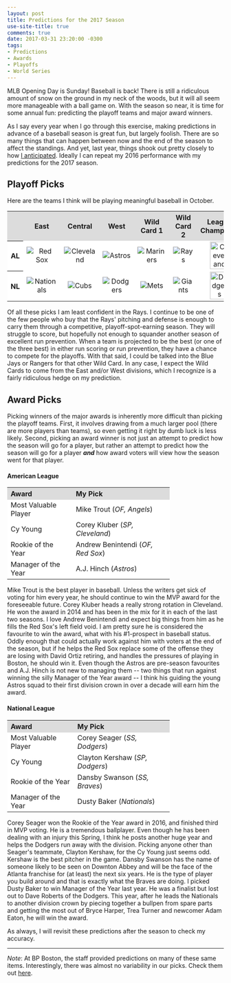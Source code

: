 ```yaml
---
layout: post
title: Predictions for the 2017 Season
use-site-title: true
comments: true
date: 2017-03-31 23:20:00 -0300
tags:
- Predictions
- Awards
- Playoffs
- World Series
---
```


MLB Opening Day is Sunday! Baseball is back! There is still a ridiculous amount of snow on the ground in my neck of the woods,
but it will all seem more manageable with a ball game on. With the season so near, it is time for some annual fun: predicting the
playoff teams and major award winners.

As I say every year when I go through this exercise, making predictions in advance of a baseball season is great fun, but largely foolish. There are so many 
things that can happen between now and the end of the season to affect the standings. And yet, last year, things shook out pretty closely to how <a href = "https://christopherteeter.wordpress.com/2016/12/14/season-in-review-2016-picks-predictions-mlb-still-can-sort-of-predict-baseball/" target = "_blank"> I anticipated</a>. 
Ideally I can repeat my 2016 performance with my predictions for the 2017 season.

## Playoff Picks

Here are the teams I think will be playing meaningful baseball in October.

<table style="width:100%" align="center">
	<tr>
		<th style="text-align:center" bgcolor="gainsboro"> </th>
		<th style="text-align:center" bgcolor="gainsboro">East</th>
		<th style="text-align:center" bgcolor="gainsboro">Central</th>
		<th style="text-align:center" bgcolor="gainsboro">West</th>
		<th style="text-align:center" bgcolor="gainsboro">Wild Card 1</th>
		<th style="text-align:center" bgcolor="gainsboro">Wild Card 2</th>
		<th style="text-align:center" bgcolor="gainsboro">League Champions</th>
		<th style="text-align:center" bgcolor="gainsboro">World Series Champion</th>
	</tr>
	<tr>
		<th bgcolor="white">AL</th>
		<td style="text-align:center" bgcolor="white"><img src="{{site.url}}/img/logos/RedSox.png" alt="Red Sox"></td>
		<td style="text-align:center" bgcolor="white"><img src="{{site.url}}/img/logos/Indians.png" alt="Cleveland"></td>
		<td style="text-align:center" bgcolor="white"><img src="{{site.url}}/img/logos/Astros.png" alt="Astros"></td>
		<td style="text-align:center" bgcolor="white"><img src="{{site.url}}/img/logos/Mariners.png" alt="Mariners"></td>
		<td style="text-align:center" bgcolor="white"><img src="{{site.url}}/img/logos/Rays.png" alt="Rays"></td>
		<td style="text-align:center" bgcolor="white"><img src="{{site.url}}/img/logos/Indians.png" alt="Cleveland" width="70%"></td>
		<td style="text-align:center" rowspan="2" bgcolor="white"><img src="{{site.url}}/img/logos/Indians.png" alt="Cleveland"></td>
	</tr>
	<tr>
		<th bgcolor="white">NL</th>
		<td style="text-align:center" bgcolor="white"><img src="{{site.url}}/img/logos/Nationals.png" alt="Nationals"></td>
		<td style="text-align:center" bgcolor="white"><img src="{{site.url}}/img/logos/Cubs.png" alt="Cubs"></td>
		<td style="text-align:center" bgcolor="white"><img src="{{site.url}}/img/logos/Dodgers.png" alt="Dodgers"></td>
		<td style="text-align:center" bgcolor="white"><img src="{{site.url}}/img/logos/Mets.png" alt="Mets"></td>
		<td style="text-align:center" bgcolor="white"><img src="{{site.url}}/img/logos/Giants.png" alt="Giants"></td>
		<td style="text-align:center" bgcolor="white"><img src="{{site.url}}/img/logos/Dodgers.png" alt="Dodgers" width="70%"></td>
	</tr>
</table>

Of all these picks I am least confident in the Rays. I continue to be one of the few people who buy that the Rays' pitching and defense
is enough to carry them through a competitive, playoff-spot-earning season. They will struggle to score, but hopefully not enough to squander another season
of excellent run prevention. When a team is projected to be the best (or one of the three best) in either run scoring or run prevention, they have a chance to compete for the playoffs.
With that said, I could be talked into the Blue Jays or Rangers for that other Wild Card. In any case, I expect the Wild Cards to come from the East and/or West divisions, 
which I recognize is a fairly ridiculous hedge on my prediction. 


## Award Picks

Picking winners of the major awards is inherently more difficult than picking the playoff teams. First, it involves drawing from a much larger pool
(there are more players than teams), so even getting it right by dumb luck is less likely. Second, picking an award winner is not just an attempt to predict how the season will go for a player, but rather an attempt 
to predict how the season will go for a player _**and**_ how award voters will view how the season went for that player.  

#### American League

<table style="width:75%" align="center">
	<tr>
		<th style="text-align:left" bgcolor="gainsboro">Award</th>
		<th style="text-align:left" bgcolor="gainsboro">My Pick</th>
	</tr>
	<tr>
		<td style="text-align:left" bgcolor="white">Most Valuable Player</td>
		<td style="text-align:left" bgcolor="white">Mike Trout (<em>OF, Angels</em>)</td>
	</tr>
	<tr>
		<td style="text-align:left" bgcolor="white">Cy Young</td>
		<td style="text-align:left" bgcolor="white">Corey Kluber (<em>SP, Cleveland</em>)</td>
	</tr>
	<tr>
		<td style="text-align:left" bgcolor="white">Rookie of the Year</td>
		<td style="text-align:left" bgcolor="white">Andrew Benintendi (<em>OF, Red Sox</em>)</td>
	</tr>
	<tr>
		<td style="text-align:left" bgcolor="white">Manager of the Year</td>
		<td style="text-align:left" bgcolor="white">A.J. Hinch (<em>Astros</em>)</td>
	</tr>
</table>

Mike Trout is the best player in baseball. Unless the writers get sick of voting for him every year, he should continue to win the MVP award for the foreseeable
future. Corey Kluber heads a really strong rotation in Cleveland. He won the award in 2014 and has been in the mix for it in each of the last two seasons.
I love Andrew Benintendi and expect big things from him as he fills the Red Sox's left field void. I am pretty sure he is considered the favourite to win the award,
what with his #1-prospect in baseball status. Oddly enough that could actually work against him with voters at the end of the season, but if he helps the Red Sox 
replace some of the offense they are losing with David Ortiz retiring, and handles the pressures of playing in Boston, he should win it. Even though the Astros are pre-season
favourites and A.J. Hinch is not new to managing them -- two things that run against winning the silly Manager of the Year award -- I think his guiding the young Astros
squad to their first division crown in over a decade will earn him the award.

#### National League

<table style="width:75%" align="center">
	<tr>
		<th style="text-align:left" bgcolor="gainsboro">Award</th>
		<th style="text-align:left" bgcolor="gainsboro">My Pick</th>
	</tr>
	<tr>
		<td style="text-align:left" bgcolor="white">Most Valuable Player</td>
		<td style="text-align:left" bgcolor="white">Corey Seager (<em>SS, Dodgers</em>)</td>
	</tr>
	<tr>
		<td style="text-align:left" bgcolor="white">Cy Young</td>
		<td style="text-align:left" bgcolor="white">Clayton Kershaw (<em>SP, Dodgers</em>)</td>
	</tr>
	<tr>
		<td style="text-align:left" bgcolor="white">Rookie of the Year</td>
		<td style="text-align:left" bgcolor="white">Dansby Swanson (<em>SS, Braves</em>)</td>
	</tr>
	<tr>
		<td style="text-align:left" bgcolor="white">Manager of the Year</td>
		<td style="text-align:left" bgcolor="white">Dusty Baker (<em>Nationals</em>)</td>
	</tr>
</table>

Corey Seager won the Rookie of the Year award in 2016, and finished third in MVP voting. He is a tremendous ballplayer. Even though he has been dealing with an
injury this Spring, I think he posts another huge year and helps the Dodgers run away with the division. Picking anyone
other than Seager's teammate, Clayton Kershaw, for the Cy Young just seems odd. Kershaw is the best pitcher in the game. Dansby Swanson 
has the name of someone likely to be seen on Downton Abbey and will be the face of the Atlanta franchise for (at least) the next six years. 
He is the type of player you build around and that is exactly what the Braves are doing. I picked Dusty Baker to win Manager of the Year last year. 
He was a finalist but lost out to Dave Roberts of the Dodgers. This year, after he leads the Nationals to another division crown by piecing together a bullpen 
from spare parts and getting the most out of Bryce Harper, Trea Turner and newcomer Adam Eaton, he will win the award.

As always, I will revisit these predictions after the season to check my accuracy.

---

*Note*: At BP Boston, the staff provided predictions on many of these same items. Interestingly, there was almost no variability in our picks. Check them out <a href = "http://boston.locals.baseballprospectus.com/2017/03/31/bp-boston-divines-the-future/" target = "_blank"> here</a>.